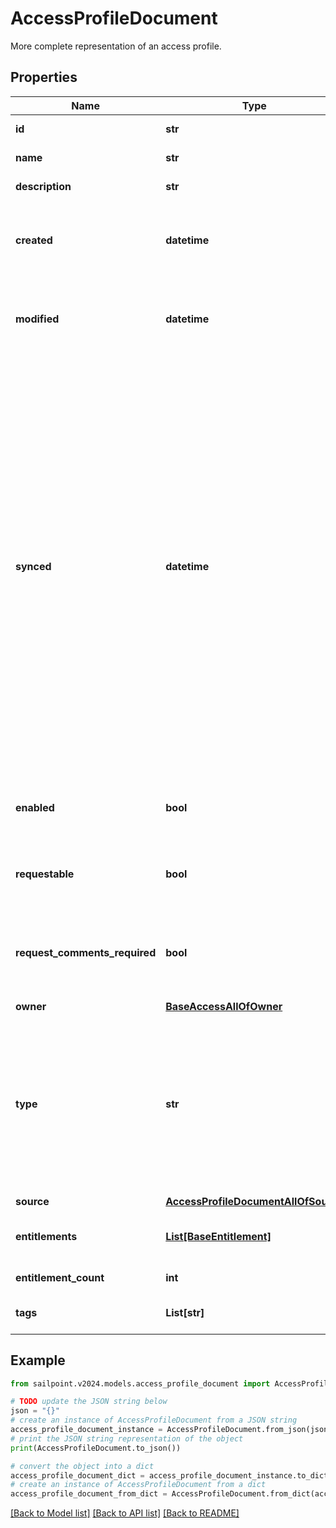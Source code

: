 # AccessProfileDocument

More complete representation of an access profile.  

## Properties

Name | Type | Description | Notes
------------ | ------------- | ------------- | -------------
**id** | **str** | Access profile&#39;s ID. | 
**name** | **str** | Access profile&#39;s name. | 
**description** | **str** | Access item&#39;s description. | [optional] 
**created** | **datetime** | ISO-8601 date-time referring to the time when the object was created. | [optional] 
**modified** | **datetime** | ISO-8601 date-time referring to the time when the object was last modified. | [optional] 
**synced** | **datetime** | ISO-8601 date-time referring to the date-time when object was queued to be synced into search database for use in the search API.   This date-time changes anytime there is an update to the object, which triggers a synchronization event being sent to the search database.  There may be some delay between the &#x60;synced&#x60; time and the time when the updated data is actually available in the search API.  | [optional] 
**enabled** | **bool** | Indicates whether the access item is currently enabled. | [optional] [default to False]
**requestable** | **bool** | Indicates whether the access item can be requested. | [optional] [default to True]
**request_comments_required** | **bool** | Indicates whether comments are required for requests to access the item. | [optional] [default to False]
**owner** | [**BaseAccessAllOfOwner**](BaseAccessAllOfOwner.md) |  | [optional] 
**type** | **str** | Access profile&#39;s document type.  This enum represents the currently supported document types. Additional values may be added in the future without notice. | 
**source** | [**AccessProfileDocumentAllOfSource**](AccessProfileDocumentAllOfSource.md) |  | [optional] 
**entitlements** | [**List[BaseEntitlement]**](BaseEntitlement.md) | Entitlements the access profile has access to. | [optional] 
**entitlement_count** | **int** | Number of entitlements. | [optional] 
**tags** | **List[str]** | Tags that have been applied to the object. | [optional] 

## Example

```python
from sailpoint.v2024.models.access_profile_document import AccessProfileDocument

# TODO update the JSON string below
json = "{}"
# create an instance of AccessProfileDocument from a JSON string
access_profile_document_instance = AccessProfileDocument.from_json(json)
# print the JSON string representation of the object
print(AccessProfileDocument.to_json())

# convert the object into a dict
access_profile_document_dict = access_profile_document_instance.to_dict()
# create an instance of AccessProfileDocument from a dict
access_profile_document_from_dict = AccessProfileDocument.from_dict(access_profile_document_dict)
```
[[Back to Model list]](../README.md#documentation-for-models) [[Back to API list]](../README.md#documentation-for-api-endpoints) [[Back to README]](../README.md)


